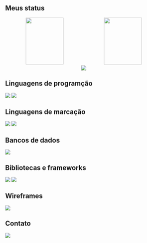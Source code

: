 ## Meus status

<div align="center">
  <img height="150em" width="49%" src="https://github-readme-stats.vercel.app/api?username=felipe-coletti&show_icons=true&theme=default"> <img height="150em" width="49%" src="https://github-readme-stats.vercel.app/api/top-langs/?username=felipe-coletti&layout=compact&theme=default">
</div>
<div align="center" width="100%">
  <img src="https://github-profile-trophy.vercel.app/?username=felipe-coletti&column=8&theme=default&no-frame=true&margin-w=3&margin-h=5">
</div>

## Linguagens de programção

<img src="https://img.shields.io/badge/PYTHON-306998?style=for-the-badge&logo=python&logoColor=ffd43b"> <img src="https://img.shields.io/badge/PHP-6c78af?style=for-the-badge&logo=php&logoColor=white">

## Linguagens de marcação

<img src="https://img.shields.io/badge/HTML5-e34c26?style=for-the-badge&logo=html5&logoColor=white"> <img src="https://img.shields.io/badge/CSS3-0f5298?style=for-the-badge&logo=css3&logoColor=white">

## Bancos de dados

<img src="https://img.shields.io/badge/MYSQL-00758f?style=for-the-badge&logo=mysql&logoColor=white">

## Bibliotecas e frameworks

<img src="https://img.shields.io/badge/REACT%20NACTIVE-00a7d4?style=for-the-badge&logo=react&logoColor=white"> <img src="https://img.shields.io/badge/NODE.JS-303030?style=for-the-badge&logo=node.js&logoColor=68a063">

## Wireframes

<img src="https://img.shields.io/badge/FIGMA-F24E1E?style=for-the-badge&logo=figma&logoColor=white">

## Contato

<a href="https://www.linkedin.com/in/felipe-coletti-41a49a229"><img src="https://img.shields.io/badge/LinkedIn-0077b5?style=for-the-badge&logo=linkedin&logoColor=white"></a>
